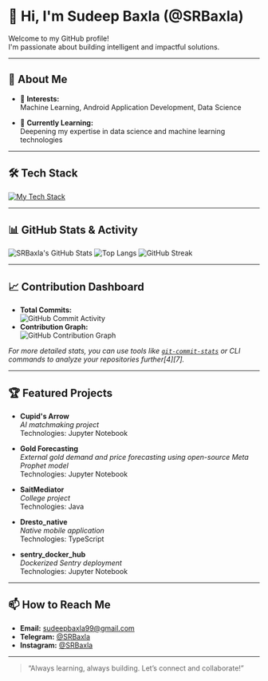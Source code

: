 # 👋 Hi, I'm Sudeep Baxla (@SRBaxla)

Welcome to my GitHub profile!  
I'm passionate about building intelligent and impactful solutions.

---

## 🚀 About Me

- 👀 **Interests:**  
  Machine Learning, Android Application Development, Data Science

- 🌱 **Currently Learning:**  
  Deepening my expertise in data science and machine learning technologies

---

## 🛠️ Tech Stack

[![My Tech Stack](https://github-readme-tech-stack.vercel.app/api/cards?title=My%20Tech%20Stack&theme=github_dark&align=center&lineCount=2&line1=python,java,typescript,javascript&line2=jupyter,html,css,docker)](https://github-readme-tech-stack.vercel.app/api/cards)



---

## 📊 GitHub Stats & Activity

![SRBaxla's GitHub Stats](https://github-readme-stats.vercel.app/api?username=SRBaxla&show_icons=true&theme=github_dark)
![Top Langs](https://github-readme-stats.vercel.app/api/top-langs/?username=SRBaxla&layout=compact&theme=github_dark)
![GitHub Streak](https://streak-stats.demolab.com?user=SRBaxla&theme=github-dark&hide_border=true)

---

## 📈 Contribution Dashboard

- **Total Commits:**  
  ![GitHub Commit Activity](https://github-profile-summary-cards.vercel.app/api/cards/productive-time?username=SRBaxla&theme=github_dark)
- **Contribution Graph:**  
  ![GitHub Contribution Graph](https://github-readme-activity-graph.cyclic.app/graph?username=SRBaxla&theme=github-dark)

*For more detailed stats, you can use tools like [`git-commit-stats`](https://github.com/alex289/git-commit-stats) or CLI commands to analyze your repositories further[4][7].*

---

## 🏆 Featured Projects

- **Cupid's Arrow**  
  *AI matchmaking project*  
  Technologies: Jupyter Notebook

- **Gold Forecasting**  
  *External gold demand and price forecasting using open-source Meta Prophet model*  
  Technologies: Jupyter Notebook

- **SaitMediator**  
  *College project*  
  Technologies: Java

- **Dresto_native**  
  *Native mobile application*  
  Technologies: TypeScript

- **sentry_docker_hub**  
  *Dockerized Sentry deployment*  
  Technologies: Jupyter Notebook

---

## 📫 How to Reach Me

- **Email:** [sudeepbaxla99@gmail.com](mailto:sudeepbaxla99@gmail.com)
- **Telegram:** [@SRBaxla](https://t.me/SRBaxla)
- **Instagram:** [@SRBaxla](https://instagram.com/SRBaxla)

---

> “Always learning, always building. Let’s connect and collaborate!”

<!---
SRBaxla/SRBaxla is a ✨ special ✨ repository because its `README.md` (this file) appears on your GitHub profile.
You can click the Preview link to take a look at your changes.
--->
